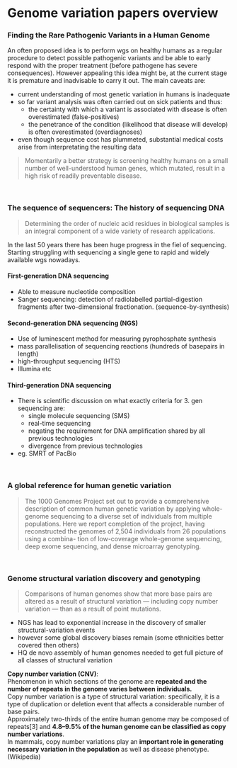 # Genome variation papers overview

### Finding the Rare Pathogenic Variants in a Human Genome
An often proposed idea is to perform wgs on healthy humans as a regular procedure to detect possible pathogenic variants and be able to early respond with the proper treatment 
(before pathogene has severe consequences). However appealing this idea might be, at the current stage it is premature and inadvisable to carry it out.
The main caveats are:
*  current understanding of most genetic variation in humans is inadequate
*  so far variant analysis was often carried out on sick patients and thus:
   *  the certainty with which a variant is associated with disease is often overestimated (false-positives)
   *  the penetrance of the condition (likelihood that disease will develop) is often overestimated (overdiagnoses)
* even though sequence cost has plummeted, substantial medical costs arise from interpretating the resulting data
  
> Momentarily a better strategy is screening healthy humans on a small number of well-understood human genes, which mutated, result in a high risk of readily preventable disease.

<br/>

### The sequence of sequencers: The history of sequencing DNA
> Determining the order of nucleic acid residues in biological samples is an integral component of a wide variety of research applications.  

In the last 50 years there has been huge progress in the fiel of sequencing. Starting struggling with sequencing a single gene to rapid and widely available wgs nowadays.  
#### First-generation DNA sequencing  
* Able to measure nucleotide composition
* Sanger sequencing:  detection of radiolabelled partial-digestion fragments after two-dimensional fractionation.  (sequence-by-synthesis)

#### Second-generation DNA sequencing (NGS)  
* Use of luminescent method for measuring pyrophosphate synthesis
* mass parallelisation of sequencing reactions (hundreds of basepairs in length)
* high-throughput sequencing (HTS)
* Illumina etc
#### Third-generation DNA sequencing  
* There is scientific discussion on what exactly criteria for 3. gen sequencing are:
  * single molecule sequencing (SMS)
  * real-time sequencing
  * negating the requirement for DNA amplification shared by all previous technologies
  * divergence from previous technologies
* eg. SMRT of PacBio

<br/>

### A global reference for human genetic variation
> The 1000 Genomes Project set out to provide a comprehensive description of common human genetic variation by
applying whole-genome sequencing to a diverse set of individuals from multiple populations. Here we report
completion of the project, having reconstructed the genomes of 2,504 individuals from 26 populations using a combina-
tion of low-coverage whole-genome sequencing, deep exome sequencing, and dense microarray genotyping.  

<br/>

### Genome structural variation discovery and genotyping
> Comparisons of human genomes show that more base pairs are altered as a result of structural variation — including copy number variation — than as a result of point mutations. 
  
* NGS has lead to exponential increase in the discovery of smaller structural-variation events
* however some global discovery biases remain (some ethnicities better covered then others)
* HQ de novo assembly of human genomes needed to get full picture of all classes of structural variation

**Copy number variation (CNV)**:  
Phenomenon in which sections of the genome are **repeated and the number of repeats in the genome varies between individuals.**  
Copy number variation is a type of structural variation: specifically, it is a type of duplication or deletion event that affects a considerable number of base pairs.  
Approximately two-thirds of the entire human genome may be composed of repeats[3] and **4.8–9.5% of the human genome can be classified as copy number variations**.  
In mammals, copy number variations play an **important role in generating necessary variation in the population** as well as disease phenotype. (Wikipedia)
















